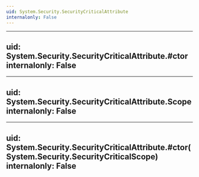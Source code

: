 ```yaml
---
uid: System.Security.SecurityCriticalAttribute
internalonly: False
---
```


---
uid: System.Security.SecurityCriticalAttribute.#ctor
internalonly: False
---

---
uid: System.Security.SecurityCriticalAttribute.Scope
internalonly: False
---

---
uid: System.Security.SecurityCriticalAttribute.#ctor(System.Security.SecurityCriticalScope)
internalonly: False
---

